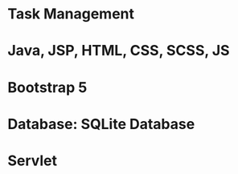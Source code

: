 # Task Management
# Java, JSP, HTML, CSS, SCSS, JS
# Bootstrap 5
# Database: SQLite Database
# Servlet

